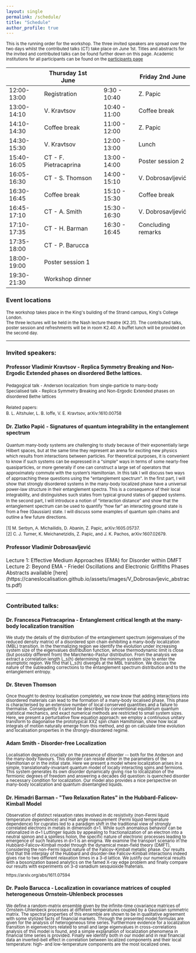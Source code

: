 ```yaml
---
layout: single
permalink: /schedule/
title: "Schedule"
author_profile: true
---
```


<sub> This is the running order for the workshop. The three invited speakers are spread over the two days whilst the contributed talks (CT) take place on June 1st. Titles and abstracts for the invited and contributed talks can be found further down on this page. Academic institutions for all participants can be found on the [participants page](https://caneslocalisation.github.io/participants/)</sub>

|             | Thursday 1st June      |   |               | Friday 2nd June       |
|-------------|------------------------|---|---------------|-----------------------|
| 12:00-13:00 | Registration           |   | 9:30 - 10:40  | Z. Papic             |
| 13:00-14:10 | V. Kravtsov         |   | 10:40 - 11:00 | Coffee break          |
| 14:10-14:30 | Coffee break           |   | 11:00 - 12:00 | Z. Papic             |
| 14:30-15:30 | V. Kravtsov         |   | 12:00 - 13:00 | Lunch                 |
| 15:40-16:05 | CT - F. Pietracaprina |   | 13:00 - 14:00 | Poster session 2      |
| 16:05-16:30 | CT - S. Thomson       |   | 14:00 - 15:10 | V. Dobrosavljević  |
| 16:30-16:45 | Coffee break           |   | 15:10 - 15:30 | Coffee break          |
| 16:45-17:10 | CT - A. Smith         |   | 15:30 - 16:30 | V. Dobrosavljević  |
| 17:10-17:35 | CT - H. Barman        |   | 16:30 - 16:45 | Concluding remarks    |
| 17:35-18:00 | CT - P. Barucca       |   |               |                       |
| 18:00-19:00 | Poster session 1       |   |               |                       |
| 19:30-21:30 | Workshop dinner        |   |               |                       |

<h3>Event locations </h3>
<sub> The workshop takes place in the King's building of the Strand campus, King's College London. <br /> The three lectures will be held in the Nash lecture theatre (K2.31). The contributed talks, poster session and refreshments will be in room K2.40. A buffet lunch will be provided on the second day.</sub>

---

<h3>Invited speakers: </h3>
<h4>Professor Vladimir Kravtsov - Replica Symmetry Breaking and Non-Ergodic Extended phases on disordered Bethe lattices.</h4>
 <p style="line-height: 1.3;"> <sub>Pedagogical talk - Anderson localization: from single-particle to many-body <br />
Specialised talk - Replica Symmetry Breaking and Non-Ergodic Extended phases on disordered Bethe lattices<br /> <br />  Related papers: <br />  B. L. Altshuler, L. B. Ioffe, V. E. Kravtsov, arXiv:1610.00758 </sub> </p>

<h4>Dr. Zlatko Papić - Signatures of quantum integrability in the entanglement spectrum</h4>
 <p style="line-height: 1.3;"> <sub> Quantum many-body systems are challenging to study because of their exponentially large Hilbert spaces, but at the same time they represent an arena for exciting new physics which results from interactions between particles. For theoretical purposes, it is convenient to know if such systems can be expressed in a "simple" ways in terms of some nearly-free quasiparticles, or more generally if one can construct a large set of operators that approximately commute with the system’s Hamiltonian. In this talk I will discuss two ways of approaching these questions using the "entanglement spectrum". In the first part, I will show that strongly disordered systems in the many-body localized phase have a universal power-law structure in their entanglement spectra. This is a consequence of their local integrability, and distinguishes such states from typical ground states of gapped systems. In the second part, I will introduce a notion of “interaction distance” and show that the entanglement spectrum can be used to quantify “how far” an interacting ground state is from a free (Gaussian) state. I will discuss some examples of quantum spin chains and outline a few future directions. <br /> <br />  [1] M. Serbyn, A. Michailidis, D. Abanin, Z. Papic, arXiv:1605.05737. <br />[2] C. J. Turner, K. Meichanetzidis, Z. Papic, and J. K. Pachos, arXiv:1607.02679. </sub> </p>

<h4>Professor Vladimir Dobrosavljević </h4>
Lecture 1: Effective Medium Approaches (EMA) for Disorder within DMFT  <br />
Lecture 2: Beyond EMA - Friedel Oscillations and Electronic Griffiths Phases 
Abstracts available [here](https://caneslocalisation.github.io/assets/images/V_Dobrosavljevic_abstracts.pdf)

---

<h3>Contributed talks: </h3>
<h4>Dr. Francesca Pietracaprina - Entanglement critical length at the many-body localization transition</h4>
 <p style="line-height: 1;"> <sub> We study the details of the distribution of the entanglement spectrum (eigenvalues of the reduced density matrix) of a disordered spin chain exhibiting a many-body localization (MBL) transition. In the thermalizing region we identify the evolution under increasing system size of the eigenvalues distribution function, whose thermodynamic limit is close (but possibly different from) the Marchenko-Pastur distribution. From the analysis we extract a correlation length L_s(h) determining the minimum system size to enter the asymptotic region. We find that L_s(h) diverges at the MBL transition. We discuss the nature of the subleading corrections to the entanglement spectrum distribution and to the entanglement entropy.</sub> </p>
 
<h4>Dr. Steven Thomson</h4>
 <p style="line-height: 1;"> <sub> Once thought to destroy localisation completely, we now know that adding interactions into disordered materials can lead to the formation of a many-body localised phase. This phase is characterised by an extensive number of local conserved quantities and a failure to thermalise. Consequently it cannot be described by conventional equilibrium quantum statistical mechanics, and exact numerical methods are restricted to small system sizes. Here, we present a perturbative flow equation approach: we employ a continuous unitary transform to diagonalise the prototypical XXZ spin chain Hamiltonian, show how local integrals of motion naturally emerge from this method, and go on calculate time evolution and localisation properties in the strongly-disordered regime.</sub> </p>
 
 
<h4>Adam Smith - Disorder-free Localization</h4>
 <p style="line-height: 1;"> <sub> 
Localisation depends crucially on the presence of disorder -- both for the Anderson and the many-body flavours. This disorder can reside either in the parameters of the Hamiltonian or in the initial state. Here we present a model where localization arises in a simple, translationally-invariant quantum model of locally interacting spins and fermions. This system generates its own disorder dynamically giving rise to localization of the fermionic degrees of freedom and answering a decades old question: is quenched disorder a necessary condition for localization. Our model also provides a nice perspective on many-body localization and quantum disentangled liquids.</sub> </p>
 
<h4>Dr. Himadri Barman - "Two Relaxation Rates" in the Hubbard-Falicov-Kimball Model</h4>
 <p style="line-height: 1;"> <sub> 
Observation of distinct relaxation rates involved in dc resistivity (non-Fermi liquid temperature dependence) and Hall angle measurement (Fermi liquid temperature dependence) for cuprates led to a paradigm shift in the traditional view of strongly correlated electrons in metals in dimension d>1.  While such anomalous behavior can be rationalized in d=1 Luttinger liquids by appealing to fractionalization of an electron into a neutral spinon and a spinless holon, the specific nature of electronic processes leading to emergence of such features in d>1 is an enigma. We examine the transport scenario in the Hubbard-Falicov-Kimball model through the dynamical mean-field theory (DMFT), considering the non-Fermi liquid nature of the Falicov-Kimball metallic phase. Our results find that the interplay of the Hubbard and disorder-like Falicov-Kimball interactions indeed gives rise to two different relaxation times in a 3-d lattice. We justify our numerical results with a bosonization based analytics on the famed X-ray edge problem and finally compare our results with experiments on 3-d vanadium sesquioxide materials. <br /> <br /> https://arxiv.org/abs/1611.07594</sub> </p>


<h4>Dr. Paolo Barucca - Localization in covariance matrices of coupled heterogeneous Ornstein-Uhlenbeck processes</h4>
 <p style="line-height: 1;"> <sub> 
We define a random-matrix ensemble given by the infinite-time covariance matrices of Ornstein-Uhlenbeck processes at different temperatures coupled by a Gaussian symmetric matrix. The spectral properties of this ensemble are shown to be in qualitative agreement with some stylized facts of financial markets. Through the presented model formulas are given for the analysis of heterogeneous time series. Furthermore evidence for a localization transition in eigenvectors related to small and large eigenvalues in cross-correlations analysis of this model is found, and a simple explanation of localization phenomena in financial time series is provided. Finally we identify both in our model and in real financial data an inverted-bell effect in correlation between localized components and their local temperature: high- and low-temperature components are the most localized ones. </sub> </p>
